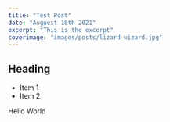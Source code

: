 ```yaml
---
title: "Test Post"
date: "Auguest 18th 2021"
excerpt: "This is the excerpt"
coverimage: "images/posts/lizard-wizard.jpg"
---
```


## Heading

- Item 1
- Item 2

Hello World
